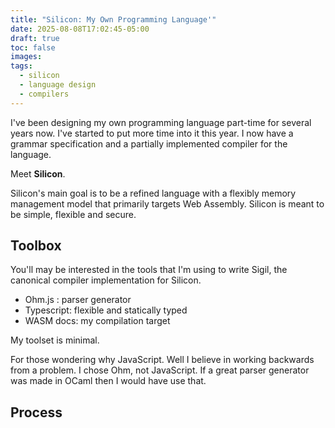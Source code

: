 ```yaml
---
title: "Silicon: My Own Programming Language'"
date: 2025-08-08T17:02:45-05:00
draft: true 
toc: false
images:
tags:
  - silicon
  - language design
  - compilers
---
```


I've been designing my own programming language part-time for several years now. I've started to put more time into it this year. I now have a grammar specification
and a partially implemented compiler for the language.

Meet **Silicon**.

Silicon's main goal is to be a refined language with a flexibly memory management model that primarily targets Web Assembly. Silicon is meant to be simple, flexible and secure. 

## Toolbox

You'll may be interested in the tools that I'm using to write Sigil, the canonical compiler implementation for Silicon.

- Ohm.js : parser generator
- Typescript: flexible and statically typed
- WASM docs: my compilation target

My toolset is minimal. 

For those wondering why JavaScript. Well I believe in working backwards from a problem. I chose Ohm, not JavaScript. If a great parser generator was made in OCaml then I would have use that.

## Process


